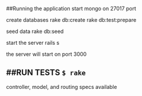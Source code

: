 ##Running the application
start mongo on 27017 port

create databases
rake db:create
rake db:test:prepare

seed data
rake db:seed

start the server
rails s

the server will start on port 3000

##RUN TESTS
`$ rake`
---
controller, model, and routing specs available


